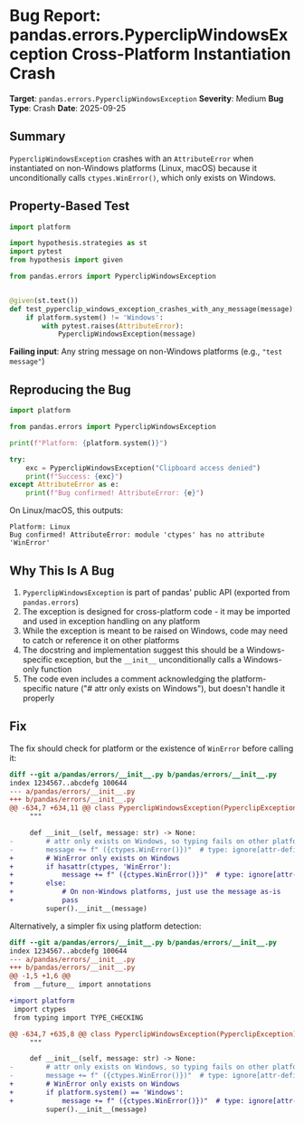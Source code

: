 # Bug Report: pandas.errors.PyperclipWindowsException Cross-Platform Instantiation Crash

**Target**: `pandas.errors.PyperclipWindowsException`
**Severity**: Medium
**Bug Type**: Crash
**Date**: 2025-09-25

## Summary

`PyperclipWindowsException` crashes with an `AttributeError` when instantiated on non-Windows platforms (Linux, macOS) because it unconditionally calls `ctypes.WinError()`, which only exists on Windows.

## Property-Based Test

```python
import platform

import hypothesis.strategies as st
import pytest
from hypothesis import given

from pandas.errors import PyperclipWindowsException


@given(st.text())
def test_pyperclip_windows_exception_crashes_with_any_message(message):
    if platform.system() != 'Windows':
        with pytest.raises(AttributeError):
            PyperclipWindowsException(message)
```

**Failing input**: Any string message on non-Windows platforms (e.g., `"test message"`)

## Reproducing the Bug

```python
import platform

from pandas.errors import PyperclipWindowsException

print(f"Platform: {platform.system()}")

try:
    exc = PyperclipWindowsException("Clipboard access denied")
    print(f"Success: {exc}")
except AttributeError as e:
    print(f"Bug confirmed! AttributeError: {e}")
```

On Linux/macOS, this outputs:
```
Platform: Linux
Bug confirmed! AttributeError: module 'ctypes' has no attribute 'WinError'
```

## Why This Is A Bug

1. `PyperclipWindowsException` is part of pandas' public API (exported from `pandas.errors`)
2. The exception is designed for cross-platform code - it may be imported and used in exception handling on any platform
3. While the exception is meant to be raised on Windows, code may need to catch or reference it on other platforms
4. The docstring and implementation suggest this should be a Windows-specific exception, but the `__init__` unconditionally calls a Windows-only function
5. The code even includes a comment acknowledging the platform-specific nature ("# attr only exists on Windows"), but doesn't handle it properly

## Fix

The fix should check for platform or the existence of `WinError` before calling it:

```diff
diff --git a/pandas/errors/__init__.py b/pandas/errors/__init__.py
index 1234567..abcdefg 100644
--- a/pandas/errors/__init__.py
+++ b/pandas/errors/__init__.py
@@ -634,7 +634,11 @@ class PyperclipWindowsException(PyperclipException):
     """

     def __init__(self, message: str) -> None:
-        # attr only exists on Windows, so typing fails on other platforms
-        message += f" ({ctypes.WinError()})"  # type: ignore[attr-defined]
+        # WinError only exists on Windows
+        if hasattr(ctypes, 'WinError'):
+            message += f" ({ctypes.WinError()})"  # type: ignore[attr-defined]
+        else:
+            # On non-Windows platforms, just use the message as-is
+            pass
         super().__init__(message)
```

Alternatively, a simpler fix using platform detection:

```diff
diff --git a/pandas/errors/__init__.py b/pandas/errors/__init__.py
index 1234567..abcdefg 100644
--- a/pandas/errors/__init__.py
+++ b/pandas/errors/__init__.py
@@ -1,5 +1,6 @@
 from __future__ import annotations

+import platform
 import ctypes
 from typing import TYPE_CHECKING

@@ -634,7 +635,8 @@ class PyperclipWindowsException(PyperclipException):
     """

     def __init__(self, message: str) -> None:
-        # attr only exists on Windows, so typing fails on other platforms
-        message += f" ({ctypes.WinError()})"  # type: ignore[attr-defined]
+        # WinError only exists on Windows
+        if platform.system() == 'Windows':
+            message += f" ({ctypes.WinError()})"  # type: ignore[attr-defined]
         super().__init__(message)
```